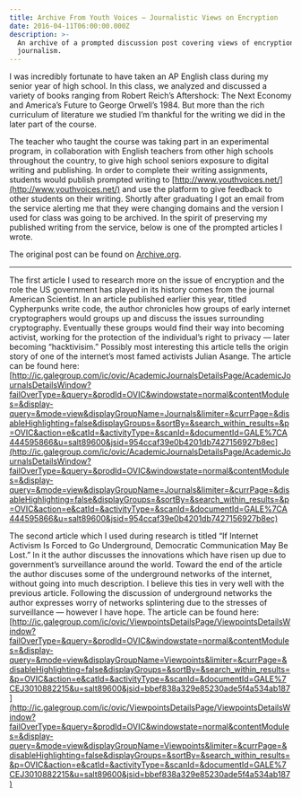 ```yaml
---
title: Archive From Youth Voices — Journalistic Views on Encryption
date: 2016-04-11T06:00:00.000Z
description: >-
  An archive of a prompted discussion post covering views of encryption in
  journalism.
---
```


I was incredibly fortunate to have taken an AP English class during my senior year of high school. In this class, we analyzed and discussed a variety of books ranging from Robert Reich’s Aftershock: The Next Economy and America’s Future to George Orwell’s 1984. But more than the rich curriculum of literature we studied I’m thankful for the writing we did in the later part of the course.

The teacher who taught the course was taking part in an experimental program, in collaboration with English teachers from other high schools throughout the country, to give high school seniors exposure to digital writing and publishing. In order to complete their writing assignments, students would publish prompted writing to [http://www.youthvoices.net/](http://www.youthvoices.net/) and use the platform to give feedback to other students on their writing. Shortly after graduating I got an email from the service alerting me that they were changing domains and the version I used for class was going to be archived. In the spirit of preserving my published writing from the service, below is one of the prompted articles I wrote.

The original post can be found on [Archive.org](https://web.archive.org/web/20160428161658/http://www.youthvoices.net/discussion/journalistic-views-encryption).

---

The first article I used to research more on the issue of encryption and the role the US government has played in its history comes from the journal American Scientist. In an article published earlier this year, titled Cypherpunks write code, the author chronicles how groups of early internet cryptographers would groups up and discuss the issues surrounding cryptography. Eventually these groups would find their way into becoming activist, working for the protection of the individual’s right to privacy — later becoming “hacktivisim.” Possibly most interesting this article tells the origin story of one of the internet’s most famed activists Julian Asange. The article can be found here: [http://ic.galegroup.com/ic/ovic/AcademicJournalsDetailsPage/AcademicJournalsDetailsWindow?failOverType=&query=&prodId=OVIC&windowstate=normal&contentModules=&display-query=&mode=view&displayGroupName=Journals&limiter=&currPage=&disableHighlighting=false&displayGroups=&sortBy=&search_within_results=&p=OVIC&action=e&catId=&activityType=&scanId=&documentId=GALE%7CA444595866&u=salt89600&jsid=954ccaf39e0b4201db7427156927b8ec](http://ic.galegroup.com/ic/ovic/AcademicJournalsDetailsPage/AcademicJournalsDetailsWindow?failOverType=&query=&prodId=OVIC&windowstate=normal&contentModules=&display-query=&mode=view&displayGroupName=Journals&limiter=&currPage=&disableHighlighting=false&displayGroups=&sortBy=&search_within_results=&p=OVIC&action=e&catId=&activityType=&scanId=&documentId=GALE%7CA444595866&u=salt89600&jsid=954ccaf39e0b4201db7427156927b8ec)

The second article which I used during research is titled “If Internet Activism Is Forced to Go Underground, Democratic Communication May Be Lost.” In it the author discusses the innovations which have risen up due to government’s surveillance around the world. Toward the end of the article the author discuses some of the underground networks of the internet, without going into much description. I believe this ties in very well with the previous article. Following the discussion of underground networks the author expresses worry of networks splintering due to the stresses of surveillance — however I have hope. The article can be found here: [http://ic.galegroup.com/ic/ovic/ViewpointsDetailsPage/ViewpointsDetailsWindow?failOverType=&query=&prodId=OVIC&windowstate=normal&contentModules=&display-query=&mode=view&displayGroupName=Viewpoints&limiter=&currPage=&disableHighlighting=false&displayGroups=&sortBy=&search_within_results=&p=OVIC&action=e&catId=&activityType=&scanId=&documentId=GALE%7CEJ3010882215&u=salt89600&jsid=bbef838a329e85230ade5f4a534ab187](http://ic.galegroup.com/ic/ovic/ViewpointsDetailsPage/ViewpointsDetailsWindow?failOverType=&query=&prodId=OVIC&windowstate=normal&contentModules=&display-query=&mode=view&displayGroupName=Viewpoints&limiter=&currPage=&disableHighlighting=false&displayGroups=&sortBy=&search_within_results=&p=OVIC&action=e&catId=&activityType=&scanId=&documentId=GALE%7CEJ3010882215&u=salt89600&jsid=bbef838a329e85230ade5f4a534ab187)
